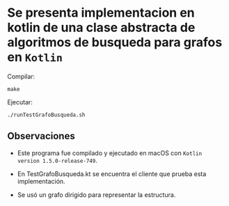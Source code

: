 # Se presenta implementacion en kotlin de una clase abstracta de algoritmos de busqueda para grafos en `Kotlin`

Compilar:
```
make
```

Ejecutar:
```
./runTestGrafoBusqueda.sh
```

## Observaciones

- Este programa fue compilado y ejecutado en macOS con `Kotlin version 1.5.0-release-749`.

- En TestGrafoBusqueda.kt se encuentra el cliente que prueba esta implementación.

- Se usó un grafo dirigido para representar la estructura.
